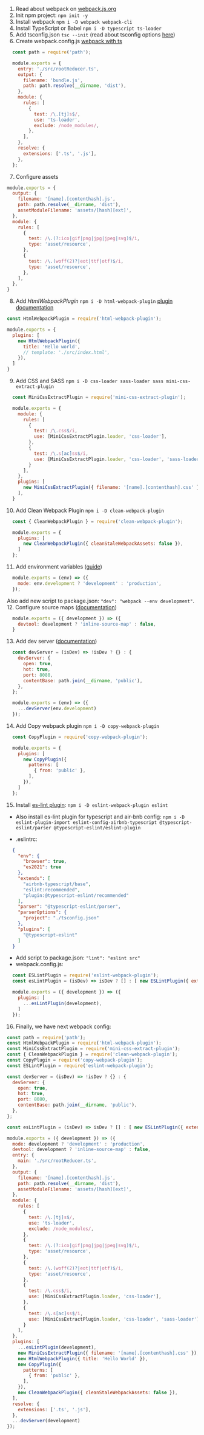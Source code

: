 1. Read about webpack on [webpack.js.org](https://webpack.js.org/)
2. Init npm project: `npm init -y`
3. Install webpack `npm i -D webpack webpack-cli`
4. Install TypeScript or Babel `npm i -D typescript ts-loader`
5. Add tsconfig.json `tsc --init` (read about tsconfig options [here](https://www.typescriptlang.org/tsconfig))
6. Create webpack.config.js [webpack with ts](https://webpack.js.org/guides/typescript/)
```js
  const path = require('path');

  module.exports = {
    entry: './src/rootReducer.ts',
    output: {
      filename: 'bundle.js',
      path: path.resolve(__dirname, 'dist'),
    },
    module: {
      rules: [
        {
          test: /\.[tj]s$/,
          use: 'ts-loader',
          exclude: /node_modules/,
        },
      ],
    },
    resolve: {
      extensions: ['.ts', '.js'],
    },
  };
```
7. Configure assets
```js
module.exports = {
  output: {
    filename: '[name].[contenthash].js',
    path: path.resolve(__dirname, 'dist'),
    assetModuleFilename: 'assets/[hash][ext]',
  },
  module: {
    rules: [
      {
        test: /\.(?:ico|gif|png|jpg|jpeg|svg)$/i,
        type: 'asset/resource',
      },
      {
        test: /\.(woff(2)?|eot|ttf|otf)$/i,
        type: 'asset/resource',
      },
    ],
  },
}
```
8. Add _HtmlWebpackPlugin_ `npm i -D html-webpack-plugin` [plugin documentation](https://github.com/jantimon/html-webpack-plugin#options)
```js
const HtmlWebpackPlugin = require('html-webpack-plugin');

module.exports = {
  plugins: [
    new HtmlWebpackPlugin({
      title: 'Hello world',
      // template: './src/index.html',
    }),
  ]
}
```
9. Add CSS and SASS `npm i -D css-loader sass-loader sass mini-css-extract-plugin`
```js
  const MiniCssExtractPlugin = require('mini-css-extract-plugin');

  module.exports = {
    module: {
      rules: [
        {
          test: /\.css$/i,
          use: [MiniCssExtractPlugin.loader, 'css-loader'],
        },
        {
          test: /\.s[ac]ss$/i,
          use: [MiniCssExtractPlugin.loader, 'css-loader', 'sass-loader']
        }
      ],
    },
    plugins: [
      new MiniCssExtractPlugin({ filename: '[name].[contenthash].css' }),
    ],
  }
```
10. Add Clean Webpack Plugin `npm i -D clean-webpack-plugin`
```js
  const { CleanWebpackPlugin } = require('clean-webpack-plugin');

  module.exports = {
    plugins: [
      new CleanWebpackPlugin({ cleanStaleWebpackAssets: false }),
    ]
  };
```
11. Add environment variables ([guide](https://webpack.js.org/guides/environment-variables/))
```js
  module.exports = (env) => ({
    mode: env.development ? 'development' : 'production',
  });
```
Also add new script to package.json: `"dev": "webpack --env development"`.
12. Configure source maps ([documentation](https://webpack.js.org/configuration/devtool/))
```js
  module.exports = ({ development }) => ({
    devtool: development ? 'inline-source-map' : false,
  }
```
13. Add dev server ([documentation](https://webpack.js.org/configuration/dev-server/))
```js
  const devServer = (isDev) => !isDev ? {} : {
    devServer: {
      open: true,
      hot: true,
      port: 8080,
      contentBase: path.join(__dirname, 'public'),
    },
  };

  module.exports = (env) => ({
    ...devServer(env.development)
  });
```
14. Add Copy webpack plugin `npm i -D copy-webpack-plugin`
```js
  const CopyPlugin = require('copy-webpack-plugin');

  module.exports = {
    plugins: [
      new CopyPlugin({
        patterns: [
          { from: 'public' },
        ],
      }),
    ]
  };
```
15. Install [es-lint plugin](https://webpack.js.org/plugins/eslint-webpack-plugin/): `npm i -D eslint-webpack-plugin eslint`

+ Also install es-lint plugin for typescript and air-bnb config: `npm i -D eslint-plugin-import eslint-config-airbnb-typescript @typescript-eslint/parser @typescript-eslint/eslint-plugin`

+ .eslintrc:
```json
  {
    "env": {
      "browser": true,
      "es2021": true
    },
    "extends": [
      "airbnb-typescript/base",
      "eslint:recommended",
      "plugin:@typescript-eslint/recommended"
    ],
    "parser": "@typescript-eslint/parser",
    "parserOptions": {
      "project": "./tsconfig.json"
    },
    "plugins": [
      "@typescript-eslint"
    ]
  }
```
+ Add script to package.json: `"lint": "eslint src"`
+ webpack.config.js:
```js
  const ESLintPlugin = require('eslint-webpack-plugin');
  const esLintPlugin = (isDev) => isDev ? [] : [ new ESLintPlugin({ extensions: ['ts', 'js'] }) ];

  module.exports = ({ development }) => ({
    plugins: [
      ...esLintPlugin(development),
    ]
  });
```

16. Finally, we have next webpack config:
```js
const path = require('path');
const HtmlWebpackPlugin = require('html-webpack-plugin');
const MiniCssExtractPlugin = require('mini-css-extract-plugin');
const { CleanWebpackPlugin } = require('clean-webpack-plugin');
const CopyPlugin = require('copy-webpack-plugin');
const ESLintPlugin = require('eslint-webpack-plugin');

const devServer = (isDev) => !isDev ? {} : {
  devServer: {
    open: true,
    hot: true,
    port: 8080,
    contentBase: path.join(__dirname, 'public'),
  },
};

const esLintPlugin = (isDev) => isDev ? [] : [ new ESLintPlugin({ extensions: ['ts', 'js'] }) ];

module.exports = ({ development }) => ({
  mode: development ? 'development' : 'production',
  devtool: development ? 'inline-source-map' : false,
  entry: {
    main: './src/rootReducer.ts',
  },
  output: {
    filename: '[name].[contenthash].js',
    path: path.resolve(__dirname, 'dist'),
    assetModuleFilename: 'assets/[hash][ext]',
  },
  module: {
    rules: [
      {
        test: /\.[tj]s$/,
        use: 'ts-loader',
        exclude: /node_modules/,
      },
      {
        test: /\.(?:ico|gif|png|jpg|jpeg|svg)$/i,
        type: 'asset/resource',
      },
      {
        test: /\.(woff(2)?|eot|ttf|otf)$/i,
        type: 'asset/resource',
      },
      {
        test: /\.css$/i,
        use: [MiniCssExtractPlugin.loader, 'css-loader'],
      },
      {
        test: /\.s[ac]ss$/i,
        use: [MiniCssExtractPlugin.loader, 'css-loader', 'sass-loader']
      }
    ],
  },
  plugins: [
    ...esLintPlugin(development),
    new MiniCssExtractPlugin({ filename: '[name].[contenthash].css' }),
    new HtmlWebpackPlugin({ title: 'Hello World' }),
    new CopyPlugin({
      patterns: [
        { from: 'public' },
      ],
    }),
    new CleanWebpackPlugin({ cleanStaleWebpackAssets: false }),
  ],
  resolve: {
    extensions: ['.ts', '.js'],
  },
  ...devServer(development)
});

```
